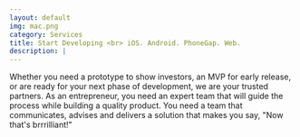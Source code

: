 ```yaml
---
layout: default
img: mac.png
category: Services
title: Start Developing <br> iOS. Android. PhoneGap. Web.
description: |
---
```

  Whether you need a prototype to show investors, an MVP for early release, or are ready for your next phase of development, we are your trusted partners. As an entrepreneur, you need an expert team that will guide the process while building a quality product. You need a team that communicates, advises and delivers a solution that makes you say, "Now that's brrrilliant!"